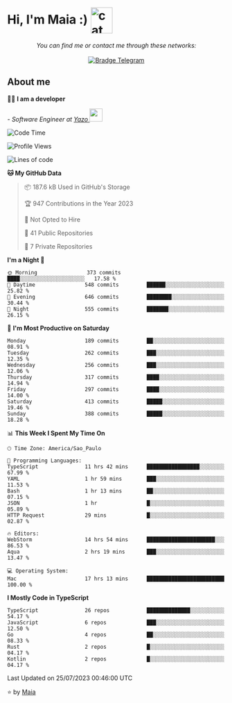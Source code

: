 <h1 align="left">Hi, I'm Maia :) 
<img src="https://emojis.slackmojis.com/emojis/images/1643509834/36299/black-cat.gif?1643509834" width="50" height="60" align="center"  alt="cat"/>
</h1>

<p align="center">
    <i>You can find me or contact me through these networks:</i>
    <br/><br/>
    <a href="https://t.me/mrootx" target="_blank">
        <img src="https://img.shields.io/badge/-Telegram-2CA5E0?logo=telegram&style=flat&logoColor=white" alt="Bradge Telegram" />
    </a>
</p>

## About me

:technologist: <strong>I am a developer</strong> <br>

<p><em> - Software Engineer at <a href="[https://pdasolucoes.com.br](https://yazo.com.br/)">Yazo
</a><img src="https://media.giphy.com/media/WUlplcMpOCEmTGBtBW/giphy.gif" width="30"> 
</em></p>

<!--START_SECTION:waka-->
![Code Time](http://img.shields.io/badge/Code%20Time-2%2C946%20hrs%2051%20mins-blue)

![Profile Views](http://img.shields.io/badge/Profile%20Views-2-blue)

![Lines of code](https://img.shields.io/badge/From%20Hello%20World%20I%27ve%20Written-592.7%20thousand%20lines%20of%20code-blue)

**🐱 My GitHub Data** 

> 📦 187.6 kB Used in GitHub's Storage 
 > 
> 🏆 947 Contributions in the Year 2023
 > 
> 🚫 Not Opted to Hire
 > 
> 📜 41 Public Repositories 
 > 
> 🔑 7 Private Repositories 
 > 
**I'm a Night 🦉** 

```text
🌞 Morning                373 commits         ████░░░░░░░░░░░░░░░░░░░░░   17.58 % 
🌆 Daytime                548 commits         ██████░░░░░░░░░░░░░░░░░░░   25.82 % 
🌃 Evening                646 commits         ████████░░░░░░░░░░░░░░░░░   30.44 % 
🌙 Night                  555 commits         ███████░░░░░░░░░░░░░░░░░░   26.15 % 
```
📅 **I'm Most Productive on Saturday** 

```text
Monday                   189 commits         ██░░░░░░░░░░░░░░░░░░░░░░░   08.91 % 
Tuesday                  262 commits         ███░░░░░░░░░░░░░░░░░░░░░░   12.35 % 
Wednesday                256 commits         ███░░░░░░░░░░░░░░░░░░░░░░   12.06 % 
Thursday                 317 commits         ████░░░░░░░░░░░░░░░░░░░░░   14.94 % 
Friday                   297 commits         ████░░░░░░░░░░░░░░░░░░░░░   14.00 % 
Saturday                 413 commits         █████░░░░░░░░░░░░░░░░░░░░   19.46 % 
Sunday                   388 commits         █████░░░░░░░░░░░░░░░░░░░░   18.28 % 
```


📊 **This Week I Spent My Time On** 

```text
🕑︎ Time Zone: America/Sao_Paulo

💬 Programming Languages: 
TypeScript               11 hrs 42 mins      █████████████████░░░░░░░░   67.99 % 
YAML                     1 hr 59 mins        ███░░░░░░░░░░░░░░░░░░░░░░   11.53 % 
Bash                     1 hr 13 mins        ██░░░░░░░░░░░░░░░░░░░░░░░   07.15 % 
JSON                     1 hr                █░░░░░░░░░░░░░░░░░░░░░░░░   05.89 % 
HTTP Request             29 mins             █░░░░░░░░░░░░░░░░░░░░░░░░   02.87 % 

🔥 Editors: 
WebStorm                 14 hrs 54 mins      ██████████████████████░░░   86.53 % 
Aqua                     2 hrs 19 mins       ███░░░░░░░░░░░░░░░░░░░░░░   13.47 % 

💻 Operating System: 
Mac                      17 hrs 13 mins      █████████████████████████   100.00 % 
```

**I Mostly Code in TypeScript** 

```text
TypeScript               26 repos            ██████████████░░░░░░░░░░░   54.17 % 
JavaScript               6 repos             ███░░░░░░░░░░░░░░░░░░░░░░   12.50 % 
Go                       4 repos             ██░░░░░░░░░░░░░░░░░░░░░░░   08.33 % 
Rust                     2 repos             █░░░░░░░░░░░░░░░░░░░░░░░░   04.17 % 
Kotlin                   2 repos             █░░░░░░░░░░░░░░░░░░░░░░░░   04.17 % 
```




 Last Updated on 25/07/2023 00:46:00 UTC
<!--END_SECTION:waka-->

⭐️ by [Maia](https://github.com/gabrielmaialva33/)


